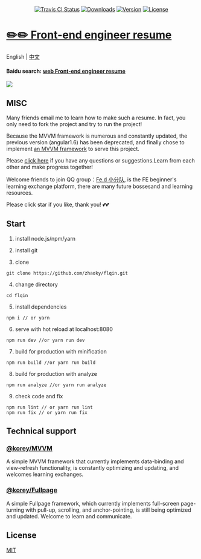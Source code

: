<p align="center">
  <a href="https://www.travis-ci.com/zhaoky/flqin"><img src="https://travis-ci.com/zhaoky/flqin.svg?branch=master" alt="Travis CI Status"></a>
  <a href="https://www.npmjs.com/package/@fe_korey/resume"><img src="https://img.shields.io/npm/dm/@fe_korey/resume.svg" alt="Downloads"></a>
  <a href="hhttps://www.npmjs.com/package/@fe_korey/resume"><img src="https://img.shields.io/npm/v/@fe_korey/resume.svg" alt="Version"></a>
  <a href="https://www.npmjs.com/package/@fe_korey/resume"><img src="https://img.shields.io/npm/l/@fe_korey/resume.svg" alt="License"></a>
</p>

# [✏️✏️ Front-end engineer resume](https://www.flqin.com)

English | [中文](./README_CN.MD)

#### Baidu search: [web Front-end engineer resume](https://www.baidu.com/s?ie=UTF-8&wd=web%E5%89%8D%E7%AB%AF%E5%B7%A5%E7%A8%8B%E5%B8%88%E7%AE%80%E5%8E%86)

![](https://raw.githubusercontent.com/zhaoky/flqin/master/src/assets/web.jpg)

## MISC

Many friends email me to learn how to make such a resume. In fact, you only need to fork the project and try to run the project!

Because the MVVM framework is numerous and constantly updated, the previous version (angular1.6) has been deprecated, and finally chose to implement [an MVVM framework](https://github.com/zhaoky/mvvm) to serve this project.

Please [click here](https://github.com/zhaoky/flqin/issues) if you have any questions or suggestions.Learn from each other and make progress together!

Welcome friends to join QQ group：[Fe.d 小分队](http://t.cn/RtlQbTq), is the FE beginner's learning exchange platform, there are many future bossesand and learning resources.

Please click star if you like, thank you! 💕💕

## Start

1. install node.js/npm/yarn

2. install git

3. clone

```
git clone https://github.com/zhaoky/flqin.git
```

4. change directory

```
cd flqin
```

5. install dependencies

```
npm i // or yarn
```

6. serve with hot reload at localhost:8080

```
npm run dev //or yarn run dev
```

7. build for production with minification

```
npm run build //or yarn run build
```

8. build for production with analyze

```
npm run analyze //or yarn run analyze
```

9. check code and fix

```
npm run lint // or yarn run lint
npm run fix // or yarn run fix
```

## Technical support

### [@korey/MVVM](https://github.com/zhaoky/mvvm)

A simple MVVM framework that currently implements data-binding and view-refresh functionality, is constantly optimizing and updating, and welcomes learning exchanges.

### [@korey/Fullpage](https://github.com/zhaoky/fullpage)

A simple Fullpage framework, which currently implements full-screen page-turning with pull-up, scrolling, and anchor-pointing, is still being optimized and updated. Welcome to learn and communicate.

## License

[MIT](./LICENSE)
